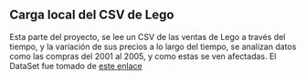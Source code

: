 ##  Carga local del CSV de Lego
Esta parte del proyecto, se lee un CSV de las ventas de Lego a través del tiempo,  y la variación de sus precios a lo largo del tiempo, se analizan datos como las compras del 2001 al 2005, y como estas se ven afectadas.
El DataSet fue tomado de [este enlace](https://www.kaggle.com/datasets/alexracape/lego-sets-and-prices-over-time/:// "este enlace")
